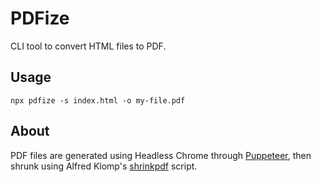 # PDFize

CLI tool to convert HTML files to PDF.

## Usage

```bach
npx pdfize -s index.html -o my-file.pdf
```

## About

PDF files are generated using Headless Chrome through [Puppeteer](https://github.com/puppeteer/puppeteer/tree/main), then shrunk using Alfred Klomp's [shrinkpdf](https://github.com/aklomp/shrinkpdf) script.
